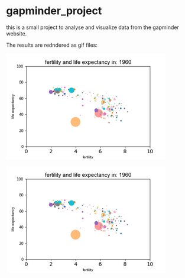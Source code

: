 # gapminder_project
this is a small project to analyse and visualize data from the gapminder website.

The results are redndered as gif files:

![Alt Text](https://github.com/castillogo/gapminder_project/blob/master/lifeexpectvrsfertilitypop.gif)

![Alt Text](https://github.com/castillogo/gapminder_project/blob/master/lifeexpectvrsfertilitypop.gif)
